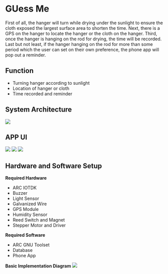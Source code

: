 # GUess Me

First of all, the hanger will turn while drying under the sunlight to ensure the cloth exposed the largest surface area to shorten the time. Next, there is a GPS on the hanger to locate the hanger or the cloth on the hanger. Third, once the hanger is hanging on the rod for drying, the time will be recorded. Last but not least, if the hanger hanging on the rod for more than some period which the user can set on their own preference, the phone app will pop out a reminder.

## Function
* Turning hanger according to sunlight
* Location of hanger or cloth
* Time recorded and reminder

## System Architecture
![](https://i.imgur.com/50bmoZr.png)

## APP UI
![](https://i.imgur.com/I9VlQRS.jpg)
![](https://i.imgur.com/tf6Uo9D.jpg)
![](https://i.imgur.com/sg5Pwjt.jpg)

## Hardware and Software Setup
**Required Hardware**
* ARC IOTDK
* Buzzer
* Light Sensor
* Galvanized Wire
* GPS Module
* Humidity Sensor
* Reed Switch and Magnet
* Stepper Motor and Driver

**Required Software**
* ARC GNU Toolset
* Database
* Phone App

**Basic Implementation Diagram**
![](https://i.imgur.com/Nxz3veC.jpg)

